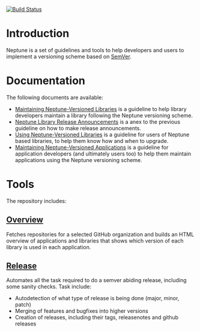[![Build
Status](https://travis-ci.org/sociomantic-tsunami/neptune.svg?branch=master)](https://travis-ci.org/sociomantic-tsunami/neptune)

Introduction
============

Neptune is a set of guidelines and tools to help developers and users to
implement a versioning scheme based on [SemVer](http://semver.org/).


Documentation
=============

The following documents are available:

* [Maintaining Neptune-Versioned
  Libraries](https://github.com/sociomantic-tsunami/neptune/blob/master/doc/library-maintainer.rst)
  is a guideline to help library developers maintain a library following the
  Neptune versioning scheme.
* [Neptune Library Release
  Announcements](https://github.com/sociomantic-tsunami/neptune/blob/master/doc/announcements.md)
  is a anex to the previous guideline on how to make release announcements.
* [Using Neptune-Versioned
  Libraries](https://github.com/sociomantic-tsunami/neptune/blob/master/doc/library-user.rst)
  is a guideline for users of Neptune based libraries, to help them know how and
  when to upgrade.
* [Maintaining Neptune-Versioned
  Applications](https://github.com/sociomantic-tsunami/neptune/blob/master/doc/application-maintainer.rst)
  is a guideline for application developers (and ultimately users too) to help
  them maintain applications using the Neptune versioning scheme.

Tools
=====

The repository includes:

[Overview](https://github.com/sociomantic-tsunami/neptune/tree/master/src/overview)
--------

Fetches repositories for a selected GitHub organization and builds an HTML
overview of applications and libraries that shows which version of each library
is used in each application.


[Release](https://github.com/sociomantic-tsunami/neptune/tree/master/src/release)
-------

Automates all the task required to do a semver abiding release, including some
sanity checks. Task include:

* Autodetection of what type of release is being done (major, minor, patch)
* Merging of features and bugfixes into higher versions
* Creation of releases, including their tags, releasenotes and github releases
